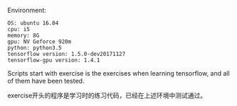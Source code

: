 Environment:

    OS: ubuntu 16.04
    cpu: i5
    memory: 8G
    gpu: NV Geforce 920m
    python: python3.5
    tensorflow version: 1.5.0-dev20171127
    tensorflow-gpu version: 1.4.1

Scripts start with exercise is the exercises when learning tensorflow, and all
of them have been tested.

exercise开头的程序是学习时的练习代码，已经在上述环境中测试通过。